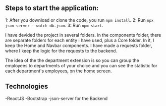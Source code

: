 ## Steps to start the application:

1: After you download or clone the code, you run `npm install`.
2: Run `npx json-server --watch db.json`.
3: Run `npm start`.

I have devided the project in several folders.
In the components folder, there are separate folders for each entity I have used, plus a Core folder. In it, I keep the Home and Navbar components. I have made a requests folder, where I keep the logic for the requests to the backend.

The idea of the the department extension is so you can group the employees to departments of your choice and you can see the statistic for each department's employees, on the home screen.

## Technologies

-ReactJS
-Bootstrap
-json-server for the Backend
